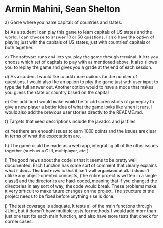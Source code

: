 # Armin Mahini, Sean Shelton

a) Game where you name capitals of countries and states.

b) As a student I can play this game to learn capitals of US states and the world.
   I can choose to answer 10 or 50 questions. I also have the option of playing just with the capitals of US states,
   just with countries' capitals or both together.

c) The software runs and lets you play the game through terminal. It lets you choose which set of capitals to play with 
    as mentioned above. It also allows you to replay the game and gives you a grade at the end of each session.
    
d) As a student I would like to add more options for the number of questions. I would also like an option to play the game
    just with user input to type the full answer out. Another option would to have a mode that makes you guess the state or
    country based on the capital.
    
e) One addition I would make would be to add screenshots of gameplay to give a new player a better idea of what the game
  looks like when it runs. I would also add the previous user stories directly to the README.md.
  
f) Targets that need descriptions include the javadoc and jar files

g) Yes there are enough issues to earn 1000 points and the issues are clear in terms of what the expectations are.

h) The game could be made as a web app, integrating all of the other issues together (such as a GUI, multiplayer, etc.)

i) The good news about the code is that it seems to be pretty well documented. Each function has some sort of comment that
   clearly explains what it does. The bad news is that it isn't well organized at all. It doesn't utilize any object-oriented
   concepts, (the entire project is written in a single class!) and the directories are hard-coded, meaning that if you changed
   the directories in any sort of way, the code would break. These problems make it very difficult to make future changes on the
   project. The structure of the project needs to be fixed before anything else is done.
   
j) The test coverage is adequate. It tests all of the main functions through JUnit, but it doesn't have multiple tests for
   methods. I would add more than just one test for each main function, and also have more tests that check for corner cases.
